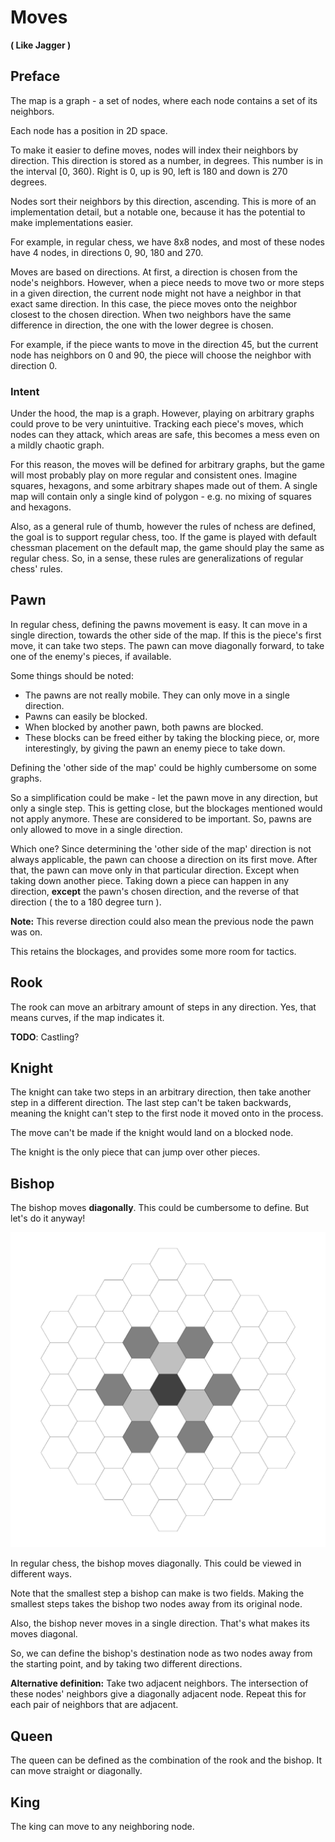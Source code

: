 # Moves #
__( Like Jagger )__

## Preface ##

The map is a graph - a set of nodes, where each node contains a set of its neighbors.

Each node has a position in 2D space.

To make it easier to define moves, nodes will index their neighbors by direction.
This direction is stored as a number, in degrees. This number is in the interval [0, 360). Right is 0, up is 90, left is 180 and down is 270 degrees.

Nodes sort their neighbors by this direction, ascending. This is more of an implementation detail, but a notable one, because it has the potential to make implementations easier.

For example, in regular chess, we have 8x8 nodes, and most of these nodes have 4 nodes, in directions 0, 90, 180 and 270.

Moves are based on directions. At first, a direction is chosen from the node's neighbors. However, when a piece needs to move two or more steps in a given direction, the current node might not have a neighbor in that exact same direction. In this case, the piece moves onto the neighbor closest to the chosen direction. When two neighbors have the same difference in direction, the one with the lower degree is chosen.

For example, if the piece wants to move in the direction 45, but the current node has neighbors on 0 and 90, the piece will choose the neighbor with direction 0.

### Intent ###

Under the hood, the map is a graph. However, playing on arbitrary graphs could prove to be very unintuitive. Tracking each piece's moves, which nodes can they attack, which areas are safe, this becomes a mess even on a mildly chaotic graph.

For this reason, the moves will be defined for arbitrary graphs, but the game will most probably play on more regular and consistent ones. Imagine squares, hexagons, and some arbitrary shapes made out of them. A single map will contain only a single kind of polygon - e.g. no mixing of squares and hexagons.

Also, as a general rule of thumb, however the rules of nchess are defined, the goal is to support regular chess, too. If the game is played with default chessman placement on the default map, the game should play the same as regular chess. So, in a sense, these rules are generalizations of regular chess' rules.

## Pawn ##

In regular chess, defining the pawns movement is easy. It can move in a single direction, towards the other side of the map. If this is the piece's first move, it can take two steps. The pawn can move diagonally forward, to take one of the enemy's pieces, if available.

Some things should be noted:
  * The pawns are not really mobile. They can only move in a single direction.
  * Pawns can easily be blocked.
  * When blocked by another pawn, both pawns are blocked.
  * These blocks can be freed either by taking the blocking piece, or, more interestingly, by giving the pawn an enemy piece to take down.

Defining the 'other side of the map' could be highly cumbersome on some graphs.

So a simplification could be make - let the pawn move in any direction, but only a single step. This is getting close, but the blockages mentioned would not apply anymore. These are considered to be important. So, pawns are only allowed to move in a single direction.

Which one? Since determining the 'other side of the map' direction is not always applicable, the pawn can choose a direction on its first move. After that, the pawn can move only in that particular direction. Except when taking down another piece. Taking down a piece can happen in any direction, **except** the pawn's chosen direction, and the reverse of that direction ( the to a 180 degree turn ).

**Note:** This reverse direction could also mean the previous node the pawn was on.

This retains the blockages, and provides some more room for tactics.

## Rook ##

The rook can move an arbitrary amount of steps in any direction. Yes, that means curves, if the map indicates it.

__TODO__: Castling?

## Knight ##

The knight can take two steps in an arbitrary direction, then take another step in a different direction. The last step can't be taken backwards, meaning the knight can't step to the first node it moved onto in the process.

The move can't be made if the knight would land on a blocked node.

The knight is the only piece that can jump over other pieces.

## Bishop ##

The bishop moves __diagonally__. This could be cumbersome to define. But let's do it anyway!  

![Bishop moves](imgs/moves/bishop.png)

In regular chess, the bishop moves diagonally. This could be viewed in different ways.

Note that the smallest step a bishop can make is two fields. Making the smallest steps takes the bishop two nodes away from its original node.

Also, the bishop never moves in a single direction. That's what makes its moves diagonal.

So, we can define the bishop's destination node as two nodes away from the starting point, and by taking two different directions.

__Alternative definition:__ Take two adjacent neighbors. The intersection of these nodes' neighbors give a diagonally adjacent node. Repeat this for each pair of neighbors that are adjacent.

## Queen ##

The queen can be defined as the combination of the rook and the bishop. It can move straight or diagonally.

## King ##

The king can move to any neighboring node.
